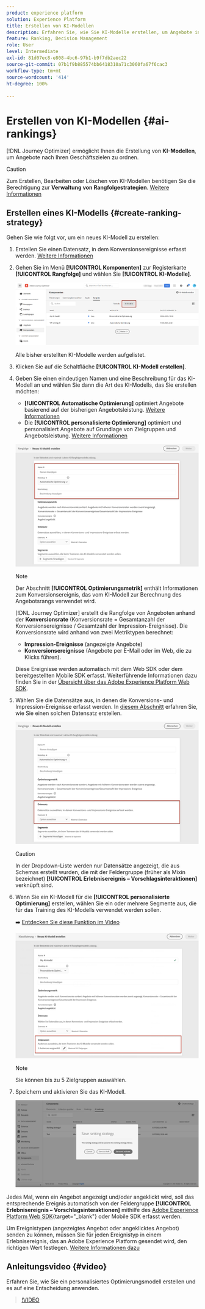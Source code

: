 ```yaml
---
product: experience platform
solution: Experience Platform
title: Erstellen von KI-Modellen
description: Erfahren Sie, wie Sie KI-Modelle erstellen, um Angebote in Ranglisten zu sortieren
feature: Ranking, Decision Management
role: User
level: Intermediate
exl-id: 81d07ec8-e808-4bc6-97b1-b9f7db2aec22
source-git-commit: 07b1f9b885574bb6418310a71c3060fa67f6cac3
workflow-type: tm+mt
source-wordcount: '414'
ht-degree: 100%

---
```


# Erstellen von KI-Modellen {#ai-rankings}

[!DNL Journey Optimizer] ermöglicht Ihnen die Erstellung von **KI-Modellen**, um Angebote nach Ihren Geschäftszielen zu ordnen.

>[!CAUTION]
>
>Zum Erstellen, Bearbeiten oder Löschen von KI-Modellen benötigen Sie die Berechtigung zur **Verwaltung von Rangfolgestrategien**. [Weitere Informationen](../../administration/high-low-permissions.md#manage-ranking-strategies)

## Erstellen eines KI-Modells {#create-ranking-strategy}

Gehen Sie wie folgt vor, um ein neues KI-Modell zu erstellen:

1. Erstellen Sie einen Datensatz, in dem Konversionsereignisse erfasst werden. [Weitere Informationen](../data-collection/create-dataset.md)

1. Gehen Sie im Menü **[!UICONTROL Komponenten]** zur Registerkarte **[!UICONTROL Rangfolge]** und wählen Sie **[!UICONTROL KI-Modelle]**.

   ![](../assets/ai-ranking-list.png)

   Alle bisher erstellten KI-Modelle werden aufgelistet.

1. Klicken Sie auf die Schaltfläche **[!UICONTROL KI-Modell erstellen]**.

1. Geben Sie einen eindeutigen Namen und eine Beschreibung für das KI-Modell an und wählen Sie dann die Art des KI-Modells, das Sie erstellen möchten:

   * **[!UICONTROL Automatische Optimierung]** optimiert Angebote basierend auf der bisherigen Angebotsleistung. [Weitere Informationen](auto-optimization-model.md)
   * Die **[!UICONTROL personalisierte Optimierung]** optimiert und personalisiert Angebote auf Grundlage von Zielgruppen und Angebotsleistung. [Weitere Informationen](personalized-optimization-model.md)

   ![](../assets/ai-ranking-fields.png)

   >[!NOTE]
   >
   >Der Abschnitt **[!UICONTROL Optimierungsmetrik]** enthält Informationen zum Konversionsereignis, das vom KI-Modell zur Berechnung des Angebotsrangs verwendet wird.
   >
   >[!DNL Journey Optimizer] erstellt die Rangfolge von Angeboten anhand der **Konversionsrate** (Konversionsrate = Gesamtanzahl der Konversionsereignisse / Gesamtzahl der Impression-Ereignisse). Die Konversionsrate wird anhand von zwei Metriktypen berechnet:
   >* **Impression-Ereignisse** (angezeigte Angebote)
   >* **Konversionsereignisse** (Angebote per E-Mail oder im Web, die zu Klicks führen).
   >
   >Diese Ereignisse werden automatisch mit dem Web SDK oder dem bereitgestellten Mobile SDK erfasst. Weiterführende Informationen dazu finden Sie in der [Übersicht über das Adobe Experience Platform Web SDK](https://experienceleague.adobe.com/docs/experience-platform/edge/home.html?lang=de).

1. Wählen Sie die Datensätze aus, in denen die Konversions- und Impression-Ereignisse erfasst werden. In [diesem Abschnitt](../data-collection/create-dataset.md) erfahren Sie, wie Sie einen solchen Datensatz erstellen.<!--This dataset needs to be associated with a schema that must have the **[!UICONTROL Proposition Interactions]** field group (previously known as mixin) associated with it.-->

   ![](../assets/ai-ranking-dataset-id.png)

   >[!CAUTION]
   >
   >In der Dropdown-Liste werden nur Datensätze angezeigt, die aus Schemas erstellt wurden, die mit der Feldergruppe (früher als Mixin bezeichnet) **[!UICONTROL Erlebnisereignis – Vorschlagsinteraktionen]** verknüpft sind.

1. Wenn Sie ein KI-Modell für die **[!UICONTROL personalisierte Optimierung]** erstellen, wählen Sie ein oder mehrere Segmente aus, die für das Training des KI-Modells verwendet werden sollen.

   ➡️ [Entdecken Sie diese Funktion im Video](#video)

   ![](../assets/ai-ranking-segments.png)

   >[!NOTE]
   >
   >Sie können bis zu 5 Zielgruppen auswählen.

1. Speichern und aktivieren Sie das KI-Modell.

   ![](../assets/ai-ranking-save-activate.png)

<!--At this point, you must have:

* created the AI model,
* defined which type of event you want to capture - offer displayed (impression) and/or offer clicked (conversion),
* and in which dataset you want to collect the event data.-->

Jedes Mal, wenn ein Angebot angezeigt und/oder angeklickt wird, soll das entsprechende Ereignis automatisch von der Feldergruppe **[!UICONTROL Erlebnisereignis – Vorschlagsinteraktionen]** mithilfe des [Adobe Experience Platform Web SDK](https://experienceleague.adobe.com/docs/experience-platform/edge/web-sdk-faq.html?lang=de#what-is-adobe-experience-platform-web-sdk%3F){target="_blank"} oder Mobile SDK erfasst werden.

Um Ereignistypen (angezeigtes Angebot oder angeklicktes Angebot) senden zu können, müssen Sie für jeden Ereignistyp in einem Erlebnisereignis, das an Adobe Experience Platform gesendet wird, den richtigen Wert festlegen. [Weitere Informationen dazu](../data-collection/schema-requirement.md)

## Anleitungsvideo {#video}

Erfahren Sie, wie Sie ein personalisiertes Optimierungsmodell erstellen und es auf eine Entscheidung anwenden.

>[!VIDEO](https://video.tv.adobe.com/v/3419954?quality=12)
